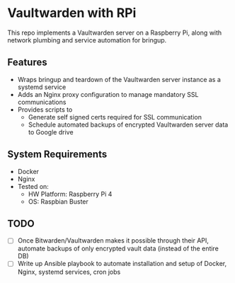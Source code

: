 # Vaultwarden with RPi #

This repo implements a Vaultwarden server on a Raspberry Pi, along with network
plumbing and service automation for bringup.

## Features ##
- Wraps bringup and teardown of the Vaultwarden server instance as a systemd service
- Adds an Nginx proxy configuration to manage mandatory SSL communications
- Provides scripts to
    - Generate self signed certs required for SSL communication
    - Schedule automated backups of encrypted Vaultwarden server data to Google drive

## System Requirements ##
- Docker
- Nginx
- Tested on:
    - HW Platform: Raspberry Pi 4
    - OS: Raspbian Buster

## TODO ##
- [ ] Once Bitwarden/Vaultwarden makes it possible through their API, automate backups of only encrypted vault data (instead of the entire DB)
- [ ] Write up Ansible playbook to automate installation and setup of Docker, Nginx, systemd services, cron jobs
